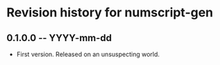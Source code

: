 # Revision history for numscript-gen

## 0.1.0.0 -- YYYY-mm-dd

* First version. Released on an unsuspecting world.
